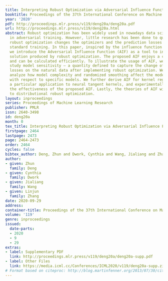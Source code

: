 ```yaml
---
title: Interpreting Robust Optimization via Adversarial Influence Functions
booktitle: Proceedings of the 37th International Conference on Machine Learning
year: '2020'
pdf: http://proceedings.mlr.press/v119/deng20a/deng20a.pdf
url: http://proceedings.mlr.press/v119/deng20a.html
abstract: Robust optimization has been widely used in nowadays data science, especially
  in adversarial training. However, little research has been done to quantify how
  robust optimization changes the optimizers and the prediction losses comparing to
  standard training. In this paper, inspired by the influence function in robust statistics,
  we introduce the Adversarial Influence Function (AIF) as a tool to investigate the
  solution produced by robust optimization. The proposed AIF enjoys a closed-form
  and can be calculated efficiently. To illustrate the usage of AIF, we apply it to
  study model sensitivity — a quantity defined to capture the change of prediction
  losses on the natural data after implementing robust optimization. We use AIF to
  analyze how model complexity and randomized smoothing affect the model sensitivity
  with respect to specific models. We further derive AIF for kernel regressions, with
  a particular application to neural tangent kernels, and experimentally demonstrate
  the effectiveness of the proposed AIF. Lastly, the theories of AIF will be extended
  to distributional robust optimization.
layout: inproceedings
series: Proceedings of Machine Learning Research
publisher: PMLR
issn: 2640-3498
id: deng20a
month: 0
tex_title: Interpreting Robust Optimization via Adversarial Influence Functions
firstpage: 2464
lastpage: 2473
page: 2464-2473
order: 2464
cycles: false
bibtex_author: Deng, Zhun and Dwork, Cynthia and Wang, Jialiang and Zhang, Linjun
author:
- given: Zhun
  family: Deng
- given: Cynthia
  family: Dwork
- given: Jialiang
  family: Wang
- given: Linjun
  family: Zhang
date: 2020-09-29
address: 
container-title: Proceedings of the 37th International Conference on Machine Learning
volume: '119'
genre: inproceedings
issued:
  date-parts:
  - 2020
  - 9
  - 29
extras:
- label: Supplementary PDF
  link: http://proceedings.mlr.press/v119/deng20a/deng20a-supp.pdf
- label: Other Files
  link: https://media.icml.cc/Conferences/ICML2020/v119/deng20a-supp.zip
# Format based on citeproc: http://blog.martinfenner.org/2013/07/30/citeproc-yaml-for-bibliographies/
---
```

